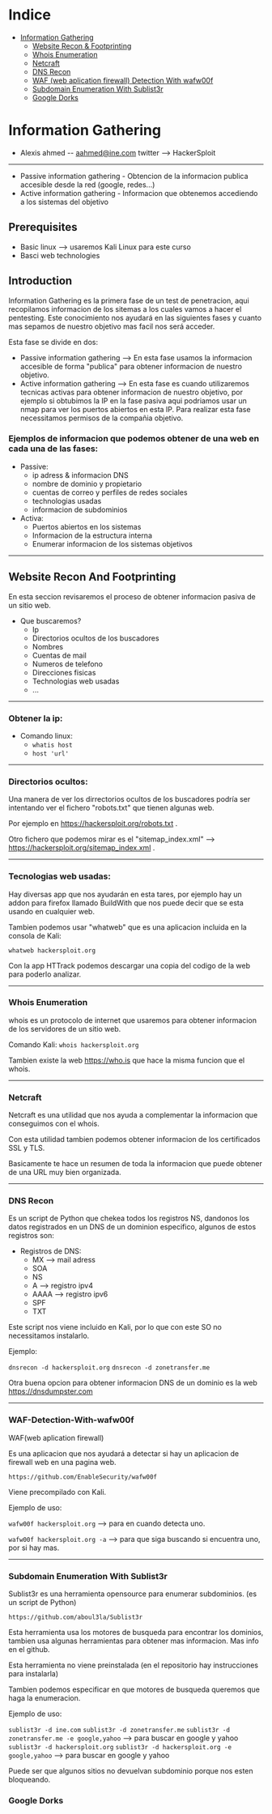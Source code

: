 # Indice

- [Information Gathering](#Information-Gathering)
    * [Website Recon & Footprinting](#Website-Recon-And-Footprinting)
    * [Whois Enumeration](#Whois-Enumeration)
    * [Netcraft](#Netcraft)
    * [DNS Recon](#DNS-Recon)
    * [WAF (web aplication firewall) Detection With wafw00f](#WAF-Detection-With-wafw00f)
    * [Subdomain Enumeration With Sublist3r](#Subdomain-Enumeration-With-Sublist3r)
    * [Google Dorks](#Google-Dorks)


# Information Gathering
- Alexis ahmed -- aahmed@ine.com twitter --> HackerSploit
----------------------------------------------------------

- Passive information gathering - Obtencion de la informacion publica accesible desde la red (google, redes...)
- Active information gathering - Informacion que obtenemos accediendo a los sistemas del objetivo

## Prerequisites

- Basic linux --> usaremos Kali Linux para este curso
- Basci web technologies

## Introduction

Information Gathering es la primera fase de un test de penetracion, aqui recopilamos informacion de los sitemas a los cuales vamos a hacer el pentesting.
Este conocimiento nos ayudará en las siguientes fases y cuanto mas sepamos de nuestro objetivo mas facil nos será acceder.

Esta fase se divide en dos:
- Passive information gathering --> En esta fase usamos la informacion accesible de forma "publica" para obtener informacion de nuestro objetivo.
- Active information gathering --> En esta fase es cuando utilizaremos tecnicas activas para obtener informacion de nuestro objetivo, por ejemplo si obtubimos la IP en la fase pasiva aqui podriamos usar un nmap para ver los puertos abiertos en esta IP. Para realizar esta fase necessitamos permisos de la compañia objetivo.

### Ejemplos de informacion que podemos obtener de una web en cada una de las fases:
- Passive:
    - ip adress & informacion DNS
    - nombre de dominio y propietario
    - cuentas de correo y perfiles de redes sociales
    - technologias usadas
    - informacion de subdominios
- Activa:
    - Puertos abiertos en los sistemas
    - Informacion de la estructura interna 
    - Enumerar informacion de los sistemas objetivos
--------------

## Website Recon And Footprinting

En esta seccion revisaremos el proceso de obtener informacion pasiva de un sitio web.

- Que buscaremos?
    - Ip
    - Directorios ocultos de los buscadores
    - Nombres
    - Cuentas de mail
    - Numeros de telefono
    - Direcciones fisicas
    - Technologias web usadas
    - ...

---------

### Obtener la ip:

- Comando linux: 
    - ```whatis host```
    - ```host 'url'```

-----

### Directorios ocultos:

Una manera de ver los dirrectorios ocultos de los buscadores podría ser intentando ver el fichero "robots.txt" que tienen algunas web.

Por ejemplo en https://hackersploit.org/robots.txt .

Otro fichero que podemos mirar es el "sitemap_index.xml" --> https://hackersploit.org/sitemap_index.xml .

----

### Tecnologias web usadas:

Hay diversas app que nos ayudarán en esta tares, por ejemplo hay un addon para firefox llamado BuildWith que nos puede decir que se esta usando en cualquier web.

Tambien podemos usar "whatweb" que es una aplicacion incluida en la consola de Kali:

```whatweb hackersploit.org```

Con la app HTTrack podemos descargar una copia del codigo de la web para poderlo analizar.

--------

### Whois Enumeration

whois es un protocolo de internet que usaremos para obtener informacion de los servidores de un sitio web.

Comando Kali:
```whois hackersploit.org```

Tambien existe la web https://who.is que hace la misma funcion que el whois.

-------

### Netcraft

Netcraft es una utilidad que nos ayuda a complementar la informacion que conseguimos con el whois.


Con esta utilidad tambien podemos obtener informacion de los certificados SSL y TLS.

Basicamente te hace un resumen de toda la informacion que puede obtener de una URL muy bien organizada.

-----

### DNS Recon

Es un script de Python que chekea todos los registros NS, dandonos los datos registrados en un DNS de un dominion especifico, algunos de estos registros son:

- Registros de DNS:
    - MX --> mail adress
    - SOA
    - NS
    - A --> registro ipv4
    - AAAA --> registro ipv6
    - SPF
    - TXT

Este script nos viene incluido en Kali, por lo que con este SO no necessitamos instalarlo.

Ejemplo:

```dnsrecon -d hackersploit.org```
```dnsrecon -d zonetransfer.me```

Otra buena opcion para obtener informacion DNS de un dominio es la web https://dnsdumpster.com

----

### WAF-Detection-With-wafw00f
WAF(web aplication firewall)

Es una aplicacion que nos ayudará a detectar si hay un aplicacion de firewall web en una pagina web.

```https://github.com/EnableSecurity/wafw00f```

Viene precompilado con Kali.

Ejemplo de uso:

```wafw00f hackersploit.org``` --> para en cuando detecta uno.

```wafw00f hackersploit.org -a``` --> para que siga buscando si encuentra uno, por si hay mas.

---

### Subdomain Enumeration With Sublist3r

Sublist3r es una herramienta opensource para enumerar subdominios. (es un script de Python)

```https://github.com/aboul3la/Sublist3r```

Esta herramienta usa los motores de busqueda para encontrar los dominios, tambien usa algunas herramientas para obtener mas informacion. Mas info en el github.

Esta herramienta no viene preinstalada (en el repositorio hay instrucciones para instalarla)

Tambien podemos especificar en que motores de busqueda queremos que haga la enumeracion.

Ejemplo de uso:

```sublist3r -d ine.com```
```sublist3r -d zonetransfer.me```
```sublist3r -d zonetransfer.me -e google,yahoo``` --> para buscar en google y yahoo
```sublist3r -d hackersploit.org```
```sublist3r -d hackersploit.org -e google,yahoo``` --> para buscar en google y yahoo


Puede ser que algunos sitios no devuelvan subdominio porque nos esten bloqueando.

### Google Dorks












